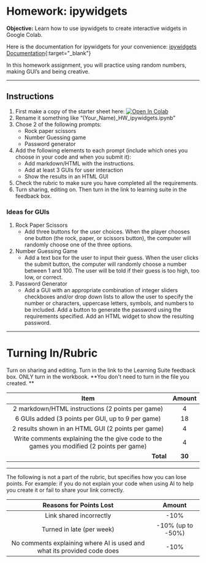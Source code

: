 # Homework: ipywidgets

**Objective:** Learn how to use ipywidgets to create interactive widgets in Google Colab.

Here is the documentation for ipywidgets for your convenience: [ipywidgets Documentation](https://ipywidgets.readthedocs.io/en/latest/examples/Widget%20List.html){:target="_blank"}

In this homework assignment, you will practice using random numbers, making GUI’s and being creative. 

---

## Instructions

1. First make a copy of the starter sheet here: <a href="https://colab.research.google.com/github/byu-cce270/content/blob/main/docs/unit3/05_ipywidgets/(Starter_Notebook)_HW_ipywidgets.ipynb" target="_blank"><img src="https://colab.research.google.com/assets/colab-badge.svg" alt="Open In Colab"/></a>
2. Rename it something like “(Your_Name)_HW_ipywidgets.ipynb” 
3. Chose 2 of the following prompts:
      - Rock paper scissors
      - Number Guessing game
      - Password generator
4. Add the following elements to each prompt (include which ones you choose in your code and when you submit it):
      - Add markdown/HTML with the instructions. 
      - Add at least 3 GUIs for user interaction 
      - Show the results in an HTML GUI
5. Check the rubric to make sure you have completed all the requirements.
6. Turn sharing, editing on. Then turn in the link to learning suite in the feedback box.

### Ideas for GUIs

1. Rock Paper Scissors
    - Add three buttons for the user choices.  When the player chooses one button (the rock, paper, or scissors button), the computer will randomly choose one of the three options.
2. Number Guessing Game
    - Add a text box for the user to input their guess.  When the user clicks the submit button, the computer will randomly choose a number between 1 and 100.  The user will be told if their guess is too high, too low, or correct.
3. Password Generator
    - Add a GUI with an appropriate combination of integer sliders checkboxes and/or drop down lists to allow the user to specify the number or characters, uppercase letters, symbols, and numbers to be included.  Add a button to generate the password using the requirements specified.  Add an HTML widget to show the resulting password.

---

# Turning In/Rubric

Turn on sharing and editing. Turn in the link to the Learning Suite feedback box. ONLY turn in the workbook. **You don't need to turn in the file you created. 
**

|                                         **Item**                                          | **Amount** |
|:-----------------------------------------------------------------------------------------:|:----------:|
|                     2 markdown/HTML instructions (2 points per game)                      |     4      |
|                     6 GUIs added (3 points per GUI, up to 9 per game)                     |     18     |
|                    2 results shown in an HTML GUI (2 points per game)                     |     4      |
| Write comments explaining the the give code to the games you modified (2 points per game) |     4      |
|                      <div style="text-align: right">**Total**</div>                       |   **30**   |

---

The following is not a part of the rubric, but specifies how you can lose points. For example: if you do not explain your code when using AI to help you create it or fail to share your link correctly.

|                       **Reasons for Points Lost**                       |    **Amount**     |  
|:-----------------------------------------------------------------------:|:-----------------:|
|                         Link shared incorrectly                         |       -10%        |
|                        Turned in late (per week)                        | -10% (up to -50%) |
| No comments explaining where AI is used and what its provided code does |       -10%        |
